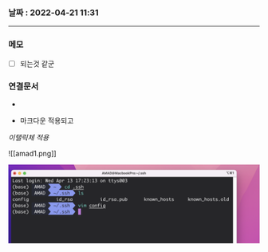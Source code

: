 ### 날짜 : 2022-04-21 11:31
---
### 메모
- [ ] 되는것 같군

### 연결문서
-


- 마크다운 적용되고

*이탤릭체 적용*

![[amad1.png]]


<img src="TIL_img/amad1.png" alt="fffff">

